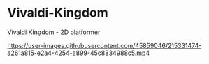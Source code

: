 # Vivaldi-Kingdom
Vivaldi Kingdom - 2D platformer



https://user-images.githubusercontent.com/45859046/215331474-a261a815-e2a4-4254-a899-45c8834988c5.mp4
